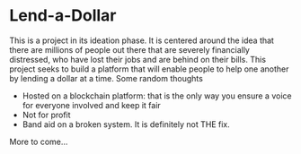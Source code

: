 # Lend-a-Dollar
This is a project in its ideation phase. It is centered around the idea that there are millions of people out there that are severely financially distressed, who have lost their jobs and are behind on their bills. This project seeks to build a platform that will enable people to help one another by lending a dollar at a time. 
Some random thoughts
- Hosted on a blockchain platform: that is the only way you ensure a voice for everyone involved and keep it fair
- Not for profit
- Band aid on a broken system. It is definitely not THE fix.

More to come...
